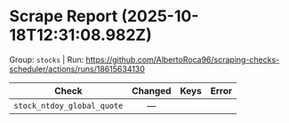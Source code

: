 # Scrape Report (2025-10-18T12:31:08.982Z)

Group: `stocks`  |  Run: https://github.com/AlbertoRoca96/scraping-checks-scheduler/actions/runs/18615634130

| Check | Changed | Keys | Error |
|---|:---:|:--|:--|
| `stock_ntdoy_global_quote` | — |  |  |
